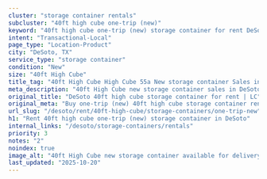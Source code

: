 ```yaml
---
cluster: "storage container rentals"
subcluster: "40ft high cube one-trip (new)"
keyword: "40ft high cube one-trip (new) storage container for rent DeSoto, TX"
intent: "Transactional-Local"
page_type: "Location-Product"
city: "DeSoto, TX"
service_type: "storage container"
condition: "New"
size: "40ft High Cube"
title_tag: "40ft High Cube High Cube 55a New storage container Sales in DeSoto | LC Container"
meta_description: "40ft High Cube new storage container sales in DeSoto. High cube containers with extra height. Fast delivery, competitive pricing. Serving storage containers area. Quote ID: XN7. Call (214) 524-4168 for your free quote today."
original_title: "DeSoto 40ft high cube storage container for rent | LC"
original_meta: "Buy one-trip (new) 40ft high cube storage container rent with local delivery in DeSoto, TX. LC Container — local Since 2003. Request a fast quote today."
url_slug: "/desoto/rent/40ft-high-cube/storage-containers/one-trip-new"
h1: "Rent 40ft high cube one-trip (new) storage container in DeSoto"
internal_links: "/desoto/storage-containers/rentals"
priority: 3
notes: "2"
noindex: true
image_alt: "40ft High Cube new storage container available for delivery in DeSoto"
last_updated: "2025-10-20"
---
```


<!-- TODO: Add unique city/inventory copy, images, and internal links here. -->
